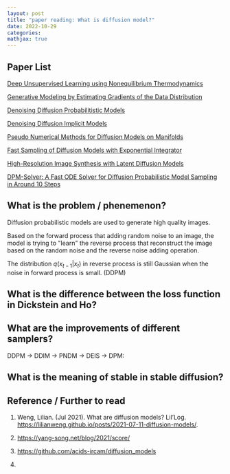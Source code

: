 ```yaml
---
layout: post
title: "paper reading: What is diffusion model?"
date: 2022-10-29
categories:
mathjax: true
---
```


## Paper List

[Deep Unsupervised Learning using Nonequilibrium Thermodynamics](https://arxiv.org/pdf/1503.03585.pdf)

[Generative Modeling by Estimating Gradients of the Data Distribution](https://arxiv.org/pdf/1907.05600.pdf)

[Denoising Diffusion Probabilitistic Models](https://proceedings.neurips.cc/paper/2020/hash/4c5bcfec8584af0d967f1ab10179ca4b-Abstract.html)

[Denoising Diffusion Implicit Models](https://openreview.net/forum?id=St1giarCHLP)

[Pseudo Numerical Methods for Diffusion Models on Manifolds](https://arxiv.org/pdf/2202.09778.pdf)

[Fast Sampling of Diffusion Models with Exponential Integrator](https://arxiv.org/pdf/2204.13902.pdf)

[High-Resolution Image Synthesis with Latent Diffusion Models](https://openaccess.thecvf.com/content/CVPR2022/papers/Rombach_High-Resolution_Image_Synthesis_With_Latent_Diffusion_Models_CVPR_2022_paper.pdf)

[DPM-Solver: A Fast ODE Solver for Diffusion Probabilistic Model Sampling in Around 10 Steps](https://arxiv.org/pdf/2206.00927.pdf)

## What is the problem / phenemenon?

Diffusion probabilistic models are used to generate high quality images. 

Based on the forward process that adding random noise to an image, the model is trying to "learn" the reverse process that reconstruct the image based on the random noise and the reverse noise adding operation.

The distribution $q(x_{t-1}\vert x_t)$ in reverse process is still Gaussian when the noise in forward process is small. (DDPM)

## What is the difference between the loss function in Dickstein and Ho? 



## What are the improvements of different samplers?

DDPM -> DDIM -> PNDM -> DEIS -> DPM: 

## What is the meaning of stable in stable diffusion?



## Reference / Further to read

1. Weng, Lilian. (Jul 2021). What are diffusion models? Lil’Log. https://lilianweng.github.io/posts/2021-07-11-diffusion-models/.

2. https://yang-song.net/blog/2021/score/

3. https://github.com/acids-ircam/diffusion_models

4. 